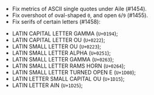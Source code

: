  * Fix metrics of ASCII single quotes under Aile (#1454).
 * Fix overshoot of oval-shaped `0`, and open `6`/`9` (#1455).
 * Fix serifs of certain letters (#1458):
  - LATIN CAPITAL LETTER GAMMA (`U+0194`);
  - LATIN CAPITAL LETTER OU (`U+0222`);
  - LATIN SMALL LETTER OU (`U+0223`);
  - LATIN SMALL LETTER ALPHA (`U+0251`);
  - LATIN SMALL LETTER GAMMA (`U+0263`);
  - LATIN SMALL LETTER RAMS HORN (`U+0264`);
  - LATIN SMALL LETTER TURNED OPEN E (`U+1D08`);
  - LATIN LETTER SMALL CAPITAL OU (`U+1D15`);
  - LATIN LETTER AIN (`U+1D25`);

